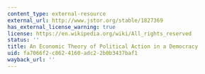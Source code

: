 ```yaml
---
content_type: external-resource
external_url: http://www.jstor.org/stable/1827369
has_external_license_warning: true
license: https://en.wikipedia.org/wiki/All_rights_reserved
status: ''
title: An Economic Theory of Political Action in a Democracy
uid: fa7066f2-c862-4160-adc2-2b0b3437baf1
wayback_url: ''
---
```

